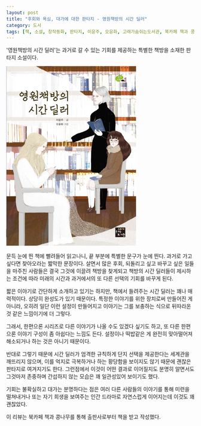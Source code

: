 ```yaml
---
layout: post
title: "후회와 욕심, 대가에 대한 판타지 - 영원책방의 시간 딜러"
category: 도서
tags: [책, 소설, 창작동화, 판타지, 이윤주, 오윤화, 고래가숨쉬는도서관, 북카페 책과 콩나무, 서평]
---
```


'영원책방의 시간 딜러'는
과거로 갈 수 있는 기회를 제공하는 특별한 책방을 소재한 판타지 소설이다.

![표지](/images/time-dealer-of-eternity-bookstore-book-h480.jpg)

문득 눈에 띈 책에 빨려들어 읽고나니,
끝 부분에 특별한 문구가 눈에 띈다.
과거로 가고 싶다면 찾아오라는 짧막한 문장이다.
살면서 많은 후회, 되돌리고 싶고 바꾸고 싶은 일들을 마주친 사람들은
결국 그것에 이끌려 책방을 찾게되고
책방의 시간 딜러들이 제시하는 조건에 따라
미래의 시간과 과거에서의 또 다른 선택의 기회를 바꾸게 된다.

짧은 이야기로 간단하게 소개하고 있기는 하지만,
책에서 들려주는 시간 딜러는 꽤나 매력적이다.
상당히 완성도가 있기 때문이다.
특정한 이야기를 위한 장치로써 만들어진 게 아니라,
오히려 일단 이런 설정이 만들어지고
이야기는 그를 보충하는 식으로 뒤따라온 것 같은 느낌이기에 더 그렇다.

그래서, 한편으론 시리즈로 다른 이야기가 나올 수도 있겠다 싶기도 하고,
또 다른 한편으론 이야기 구성이 좀 아쉽다는 느낌도 든다.
설정이나 떡밥같은 게 완전히 맞아떨어져 해소되거나 하는 것은 아니기 때문이다.

반대로 그렇기 때문에 시간 딜러가 엄격한 규칙하게 단지 선택을 제공한다는 세계관을 깨뜨리지 않으며,
이를 억지로 극복하거나 하는 황당함을 보이지도 않기 때문에
괜찮은 판타지로 여겨지기도 한다.
그런점에서 이것이 어떤 결과로 이어질지도 분명히 알면서도
그것마저 존중하며 간섭하지 않는 모습은 꽤 일관성있어 보이기도 했다.

기회는 불확실하고 대가는 분명하다는 점은
여러 다른 사람들의 이야기를 통해
미련을 떨쳐내거나 또는 자기 희생을 보여주는 인간 드라마로 자연스럽게 이어지는데
이것도 꽤 괜찮았다.



<div class="im im-info">
이 리뷰는 북카페 책과 콩나무를 통해 출판사로부터 책을 받고 작성했다.
</div>
